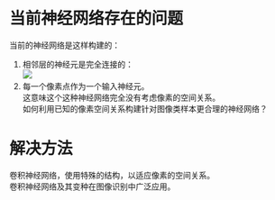 # 当前神经网络存在的问题  

当前的神经网络是这样构建的：  
1. 相邻层的神经元是完全连接的：  
![](http://neuralnetworksanddeeplearning.com/images/tikz41.png)  
2. 每一个像素点作为一个输入神经元。  
这意味这个这种神经网络完全没有考虑像素的空间关系。  
如何利用已知的像素空间关系构建针对图像类样本更合理的神经网络？  

# 解决方法

卷积神经网络，使用特殊的结构，以适应像素的空间关系。  
卷积神经网络及其变种在图像识别中广泛应用。  